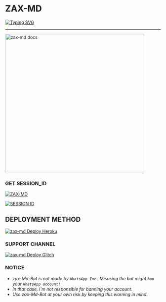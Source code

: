 # ZAX-MD

 [![Typing SVG](https://readme-typing-svg.demolab.com/?lines=🌟Hi+THERE🌟;I'M+ZAX-MD;ENJOY+WHATSAPP+BOT+WITH+PREMIUM-FEATURES🚀;🤟🏽WITH+BEST+FEATURES🔥;CREATED+BY+XHRISS-MWANJ+THANKS🌟)](https://git.io/typing-svg)
</p>

---
<p align="left">
    <img alt="zax-md docs" height="450" src="https://iili.io/JgAR7WJ.jpg">
  </a>
</p>

### GET SESSION_ID 
<left>
<a href="https://github.com/Xiangzaoh/zax-md/fork"><img title="ZAX-MD" src="https://img.shields.io/badge/FORK ZAX MD-h?color=blue&style=for-the-badge&logo=msi"></a>  
 
 <a href="https://swahili-0a56ccee1196.herokuapp.com//"><img title="SESSION ID" src="https://img.shields.io/badge/CONNECT TO SERVER -h?color=blue&style=for-the-badge&logo=msi"></a>

## DEPLOYMENT METHOD
<a href="https://heroku.com/deploy?template=https://github.com/Xiangzaoh/zax-md"><img title="zax-md Deploy Heroku" src="https://img.shields.io/badge/DEPLOY HEROKU-h?color=blue&style=for-the-badge&logo=heroku"></a> 

 ### SUPPORT CHANNEL
<a href="https://whatsapp.com/channel/0029VaZlD9sHltY52Bg1Vy2k"><img title="zax-md Deploy Glitch" src="https://img.shields.io/badge/WHATSAPP CHANNEL-h?color=blue&style=for-the-badge&logo=whatsapp"></a>
   
### NOTICE
- *zax-Md-Bot is not made by `WhatsApp Inc.`  Misusing the bot might `ban` your `WhatsApp account!`*
- *In that case, I'm not responsible for banning your account.*
- *Use zax-Md-Bot at your own risk by keeping this warning in mind.*
